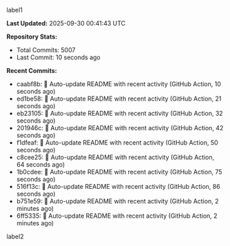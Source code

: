 
label1 
<!-- ACTIVITY_START -->
**Last Updated:** 2025-09-30 00:41:43 UTC

**Repository Stats:**
- Total Commits: 5007
- Last Commit: 10 seconds ago

**Recent Commits:**
- caabf8b: 🤖 Auto-update README with recent activity (GitHub Action, 10 seconds ago)
- ed1be58: 🤖 Auto-update README with recent activity (GitHub Action, 21 seconds ago)
- eb23105: 🤖 Auto-update README with recent activity (GitHub Action, 32 seconds ago)
- 201946c: 🤖 Auto-update README with recent activity (GitHub Action, 42 seconds ago)
- f1dfeaf: 🤖 Auto-update README with recent activity (GitHub Action, 50 seconds ago)
- c8cee25: 🤖 Auto-update README with recent activity (GitHub Action, 64 seconds ago)
- 1b0cdee: 🤖 Auto-update README with recent activity (GitHub Action, 75 seconds ago)
- 516f13c: 🤖 Auto-update README with recent activity (GitHub Action, 86 seconds ago)
- b751e59: 🤖 Auto-update README with recent activity (GitHub Action, 2 minutes ago)
- 6ff5335: 🤖 Auto-update README with recent activity (GitHub Action, 2 minutes ago)
<!-- ACTIVITY_END -->

label2
